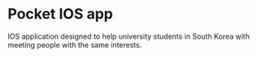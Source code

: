 # Pocket IOS app
IOS application designed to help university students in South Korea with
meeting people with the same interests.
